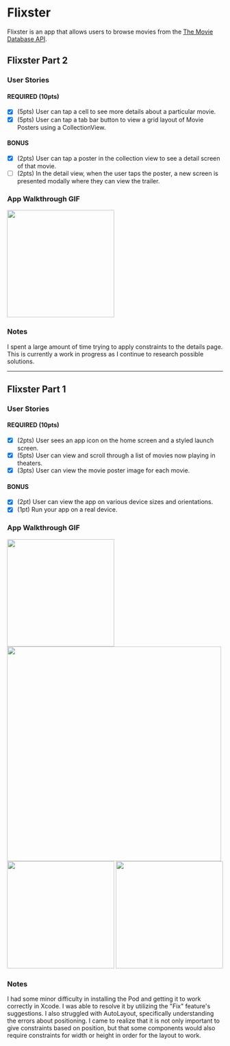 # Flixster

Flixster is an app that allows users to browse movies from the [The Movie Database API](http://docs.themoviedb.apiary.io/#).

## Flixster Part 2

### User Stories

#### REQUIRED (10pts)
- [x] (5pts) User can tap a cell to see more details about a particular movie.
- [x] (5pts) User can tap a tab bar button to view a grid layout of Movie Posters using a CollectionView.

#### BONUS
- [x] (2pts) User can tap a poster in the collection view to see a detail screen of that movie.
- [ ] (2pts) In the detail view, when the user taps the poster, a new screen is presented modally where they can view the trailer.

### App Walkthrough GIF

<img src="http://g.recordit.co/PwiKTukgvq.gif" width=250><br>

### Notes
I spent a large amount of time trying to apply constraints to the details page. This is currently a work in progress as I continue to research possible solutions.

---

## Flixster Part 1

### User Stories

#### REQUIRED (10pts)
- [x] (2pts) User sees an app icon on the home screen and a styled launch screen.
- [x] (5pts) User can view and scroll through a list of movies now playing in theaters.
- [x] (3pts) User can view the movie poster image for each movie.

#### BONUS
- [x] (2pt) User can view the app on various device sizes and orientations.
- [x] (1pt) Run your app on a real device.

### App Walkthrough GIF

<img src="http://g.recordit.co/SdCl6wNYNH.gif" width=250>
<img src="http://g.recordit.co/city9Y6mgB.gif" width=500><br>
<img src="http://g.recordit.co/qyl5tGoi18.gif" width=250>
<img src="http://g.recordit.co/MuWLdCBrmd.gif" width=250><br>



### Notes
I had some minor difficulty in installing the Pod and getting it to work correctly in Xcode. I was able to resolve it by utilizing the "Fix" feature's suggestions. I also struggled with AutoLayout, specifically understanding the errors about positioning. I came to realize that it is not only important to give constraints based on position, but that some components would also require constraints for width or height in order for the layout to work.
